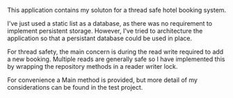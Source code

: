 ﻿This application contains my soluton for a thread safe hotel booking system.

I've just used a static list as a database, as there was no requirement to implement persistent storage. However, I've tried to architecture the application so that a persistant database could be used in place.

For thread safety, the main concern is during the read write required to add a new booking. Multiple reads are generally safe so I have implemented this by wrapping the repository methods in a reader writer lock.

For convenience a Main method is provided, but more detail of my considerations can be found in the test project.